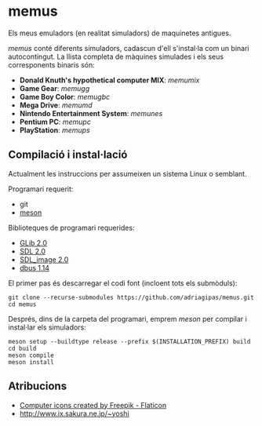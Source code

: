 # memus
Els meus emuladors (en realitat simuladors) de maquinetes antigues.

*memus* conté diferents simuladors, cadascun d'ell s'instal·la com un
binari autocontingut. La llista completa de màquines simulades i els
seus corresponents binaris són:

- **Donald Knuth's hypothetical computer MIX**: *memumix*
- **Game Gear**: *memugg*
- **Game Boy Color**: *memugbc*
- **Mega Drive**: *memumd*
- **Nintendo Entertainment System**: *memunes*
- **Pentium PC**: *memupc*
- **PlayStation**: *memups*

## Compilació i instal·lació

Actualment les instruccions per assumeixen un sistema Linux o
semblant.

Programari requerit:
- git
- [meson](https://mesonbuild.com/)

Biblioteques de programari requerides:
- [GLib 2.0](https://gitlab.gnome.org/GNOME/glib/)
- [SDL 2.0](https://github.com/libsdl-org/SDL)
- [SDL_image 2.0](https://github.com/libsdl-org/SDL_image)
- [dbus 1.14](https://gitlab.freedesktop.org/dbus/dbus)

El primer pas és descarregar el codi font (incloent tots els submòduls):
```
git clone --recurse-submodules https://github.com/adriagipas/memus.git
cd memus
```

Després, dins de la carpeta del programari, emprem *meson* per
compilar i instal·lar els simuladors:
```
meson setup --buildtype release --prefix $(INSTALLATION_PREFIX) build
cd build
meson compile
meson install
```

## Atribucions

- [Computer icons created by Freepik - Flaticon](https://www.flaticon.com/free-icons/computer)
- <http://www.ix.sakura.ne.jp/~yoshi>
